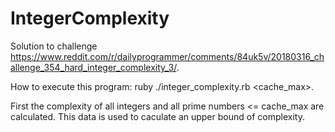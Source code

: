 # IntegerComplexity

Solution to challenge https://www.reddit.com/r/dailyprogrammer/comments/84uk5v/20180316_challenge_354_hard_integer_complexity_3/.

How to execute this program: ruby ./integer_complexity.rb <integer> <cache_max>.
  
First the complexity of all integers and all prime numbers <= cache_max are calculated. This data is used to caculate an upper bound of <integer> complexity.

